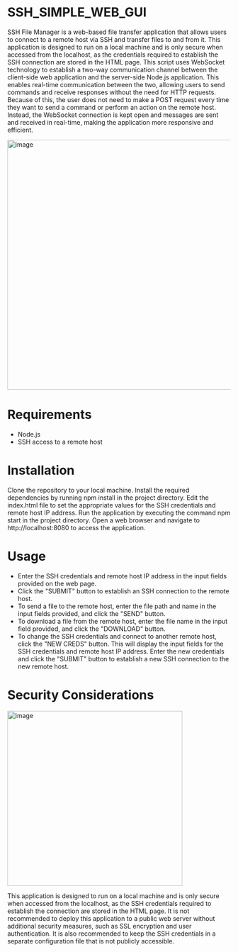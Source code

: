# SSH_SIMPLE_WEB_GUI
SSH File Manager is a web-based file transfer application that allows users to connect to a remote host via SSH and transfer files to and from it. This application is designed to run on a local machine and is only secure when accessed from the localhost, as the credentials required to establish the SSH connection are stored in the HTML page.
This script uses WebSocket technology to establish a two-way communication channel between the client-side web application and the server-side Node.js application. This enables real-time communication between the two, allowing users to send commands and receive responses without the need for HTTP requests. Because of this, the user does not need to make a POST request every time they want to send a command or perform an action on the remote host. Instead, the WebSocket connection is kept open and messages are sent and received in real-time, making the application more responsive and efficient.

<img width="564" alt="image" src="https://user-images.githubusercontent.com/91114967/222894694-09a37c8b-fb72-4e11-98aa-f00c9e42355c.png">


# Requirements

- Node.js
- SSH access to a remote host

# Installation
Clone the repository to your local machine.
Install the required dependencies by running npm install in the project directory.
Edit the index.html file to set the appropriate values for the SSH credentials and remote host IP address.
Run the application by executing the command npm start in the project directory.
Open a web browser and navigate to http://localhost:8080 to access the application.

# Usage
- Enter the SSH credentials and remote host IP address in the input fields provided on the web page.
- Click the "SUBMIT" button to establish an SSH connection to the remote host.
- To send a file to the remote host, enter the file path and name in the input fields provided, and click the "SEND" button.
- To download a file from the remote host, enter the file name in the input field provided, and click the "DOWNLOAD" button.
- To change the SSH credentials and connect to another remote host, click the "NEW CREDS" button. This will display the input fields for the SSH credentials and remote host IP address. Enter the new credentials and click the "SUBMIT" button to establish a new SSH connection to the new remote host.

# Security Considerations

<img width="395" alt="image" src="https://user-images.githubusercontent.com/91114967/222894777-7f42612b-ed8d-43e8-bda1-984a3098a089.png">

This application is designed to run on a local machine and is only secure when accessed from the localhost, as the SSH credentials required to establish the connection are stored in the HTML page. It is not recommended to deploy this application to a public web server without additional security measures, such as SSL encryption and user authentication. It is also recommended to keep the SSH credentials in a separate configuration file that is not publicly accessible.
